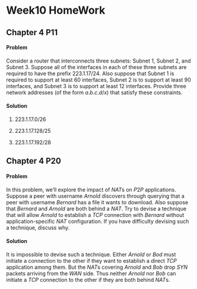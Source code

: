 # Week$10$ HomeWork

## Chapter $4$ P$11$

#### Problem

Consider a router that interconnects three subnets: Subnet $1$, Subnet $2$, and Subnet $3$. Suppose all of the interfaces in each of these three subnets are required to have the prefix $223.1.17/24.$ Also suppose that Subnet $1$ is required to support at least $60$ interfaces, Subnet $2$ is to support at least $90$ interfaces, and Subnet $3$ is to support at least $12$ interfaces. Provide three network addresses (of the form $a.b.c.d/x$) that satisfy these constraints.

#### Solution

1. $223.1.17.0/26$

2. $223.1.17.128/25$
3. $223.1.17.192/28$



## Chapter $4$ P$20$

#### Problem

In this problem, we’ll explore the impact of $NAT$s on $P2P$ applications. Suppose a peer with username $Arnold$ discovers through querying that a peer with username $Bernard$ has a file it wants to download. Also suppose that $Bernard$ and $Arnold$ are both behind a $NAT$. Try to devise a technique that will allow $Arnold$ to establish a $TCP$ connection with $Bernard$ without application-specific $NAT$ configuration. If you have difficulty devising such a technique, discuss why.

#### Solution

It is impossible to devise such a technique. Either $Arnold$ or $Bod$ must initiate a connection to the other if they want to establish a direct $TCP$ application among them. But the $NAT$s covering $Arnold$ and $Bob$ drop $SYN$ packets arriving from the $WAN$ side. Thus neither $Arnold$ nor $Bob$ can initiate a $TCP$ connection to the other if they are both behind $NAT$s.

